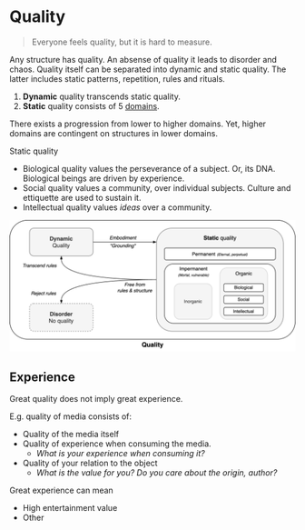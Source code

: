 # Quality

> Everyone feels quality, but it is hard to measure.

Any structure has quality. An absense of quality it leads to disorder and chaos. Quality itself can be separated into dynamic and static quality. The latter includes static patterns, repetition, rules and rituals.

1. **Dynamic** quality transcends static quality.
2. **Static** quality consists of 5 [domains](#Domains).

There exists a progression from lower to higher domains. Yet, higher domains are contingent on structures in lower domains.



Static quality

- Biological quality values the perseverance of a subject. Or, its DNA. Biological beings are driven by experience.
- Social quality values a community, over individual subjects. Culture and ettiquette are used to sustain it.
- Intellectual quality values *ideas* over a community. 



<img src="../img/worldview-quality.png" alt="worldview-quality" style="width:45em;" />



## Experience

Great quality does not imply great experience.

E.g. quality of media consists of:

- Quality of the media itself
- Quality of experience when consuming the media.
  - *What is your experience when consuming it?*
- Quality of your relation to the object
  - *What is the value for you? Do you care about the origin, author?*

Great experience can mean

- High entertainment value
- Other

